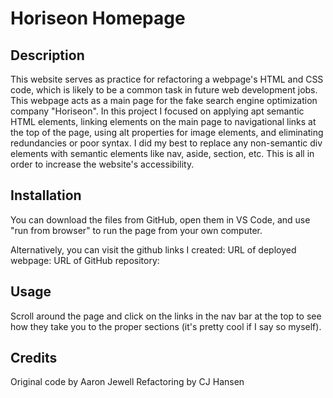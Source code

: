 # Horiseon Homepage

## Description

This website serves as practice for refactoring a webpage's HTML and CSS code, which is likely to be a common task in future web development jobs. This webpage acts as a main page for the fake search engine optimization company "Horiseon". In this project I focused on applying apt semantic HTML elements, linking elements on the main page to navigational links at the top of the page, using alt properties for image elements, and eliminating redundancies or poor syntax. I did my best to replace any non-semantic div elements with semantic elements like nav, aside, section, etc. This is all in order to increase the website's accessibility.

## Installation

You can download the files from GitHub, open them in VS Code, and use "run from browser" to run the page from your own computer.

Alternatively, you can visit the github links I created: 
URL of deployed webpage:
URL of GitHub repository:

## Usage

Scroll around the page and click on the links in the nav bar at the top to see how they take you to the proper sections (it's pretty cool if I say so myself).

## Credits

Original code by Aaron Jewell
Refactoring by CJ Hansen


